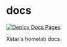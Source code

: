 # docs

[![Deploy Docs Pages](https://github.com/Xstar97TheNoob/docs/actions/workflows/deploy-to-gh-pages.yml/badge.svg)](https://github.com/Xstar97TheNoob/docs/actions/workflows/deploy-to-gh-pages.yml)

Xstar's homelab docs
